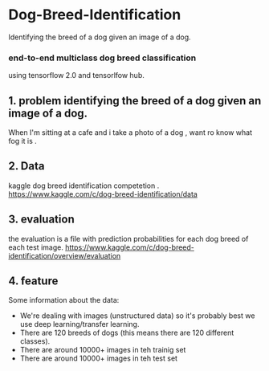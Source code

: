 # Dog-Breed-Identification
 Identifying the breed of a dog given an image of a dog.
### end-to-end multiclass dog breed classification
using tensorflow 2.0 and tensorlfow hub.

## 1. problem identifying the breed of a dog given an image of a dog.

When I'm sitting at a cafe and i take a photo of a dog , want ro know what fog it is .

## 2. Data
kaggle dog breed identification competetion .
https://www.kaggle.com/c/dog-breed-identification/data
## 3. evaluation

the evaluation is a file with prediction probabilities for each dog breed of each test image.
https://www.kaggle.com/c/dog-breed-identification/overview/evaluation
## 4. feature

Some information about the data:
* We're dealing with images (unstructured data) so it's probably best we use deep learning/transfer learning.
* There are 120 breeds of dogs (this means there are 120 different classes).
* There are around 10000+ images in teh trainig set
* There are around 10000+ images in teh test set
